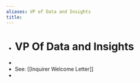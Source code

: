 ```yaml
---
aliases: VP of Data and Insights
title: 
---
```


- # VP Of Data and Insights
-
- See: [[Inquirer Welcome Letter]]
-